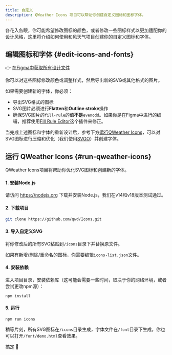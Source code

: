 ```yaml
---
title: 自定义
description: QWeather Icons 项目可以帮助你创建自定义图标和图标字体。
---
```


各花入各眼，你可能希望修改图标的颜色，或者修改一些图标样式以更加适配你的设计风格，这里将介绍如何使用和风天气项目创建你的自定义图标和字体。

## 编辑图标和字体 {#edit-icons-and-fonts}

👉 [在Figma中获取所有设计文件](https://www.figma.com/community/file/1196353857920331062)

你可以对这些图标修改颜色或调整样式，然后导出新的SVG或其他格式的图片。

如果需要创建新的字体，你必须：

- 导出SVG格式的图标
- SVG图片必须进行**Flatten**和**Outline stroke**操作
- 确保SVG图片的`fill-rule`的值**不是**`evenodd`。如果你是在Figma中进行的编辑，推荐使用[Fill Rule Editor](https://www.figma.com/community/plugin/771155994770327940)这个插件来修正。

当完成上述图标和字体的重新设计后，参考下方[运行QWeather Icons](#run-qweather-icons)，可以对SVG图标进行压缩和优化（我们使用[SVGO](https://github.com/svg/svgo)）并创建字体。

## 运行 QWeather Icons {#run-qweather-icons}

QWeather Icons项目将帮助你优化SVG图标和创建新的字体。

#### 1. 安装Node.js

请访问 <https://nodejs.org> 下载并安装Node.js，我们在v14和v18版本测试通过。

#### 2. 下载项目

```sh
git clone https://github.com/qwd/Icons.git
```

#### 3. 导入自定义SVG

将你修改后的所有SVG粘贴到`/icons`目录下并替换原文件。

如果有新增/删除/重命名的图标，你需要编辑`icons-list.json`文件。

#### 4. 安装依赖

进入项目目录，安装依赖库（这可能会需要一些时间，取决于你的网络环境，或者尝试更改npm源）：

```
npm install
```

#### 5. 运行

```
npm run icons
```

稍等片刻，所有SVG图标在`/icons`目录生成，字体文件在`/font`目录下生成，你也可以打开`/font/demo.html`查看效果。

搞定 🎉